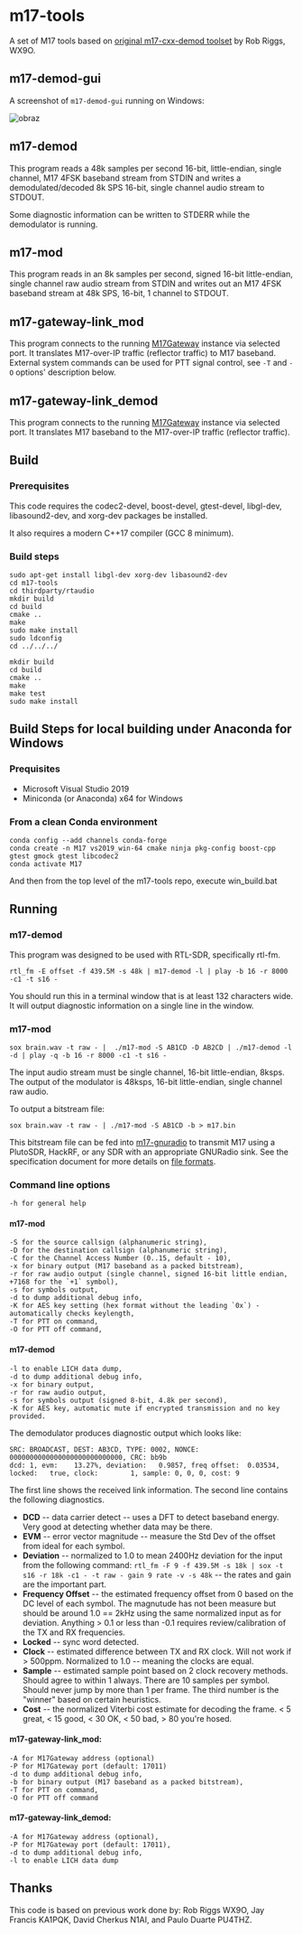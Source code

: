 # m17-tools
A set of M17 tools based on [original m17-cxx-demod toolset](https://github.com/mobilinkd/m17-cxx-demod) by Rob Riggs, WX9O.

## m17-demod-gui
A screenshot of `m17-demod-gui` running on Windows:

![obraz](https://user-images.githubusercontent.com/44336093/212475254-07605e95-427c-4a94-aff5-911f41005a0e.png)

## m17-demod
This program reads a 48k samples per second 16-bit, little-endian, single
channel, M17 4FSK baseband stream from STDIN and writes a demodulated/decoded
8k SPS 16-bit, single channel audio stream to STDOUT.

Some diagnostic information can be written to STDERR while the demodulator is
running.

## m17-mod
This program reads in an 8k samples per second, signed 16-bit little-endian, single channel raw audio
stream from STDIN and writes out an M17 4FSK baseband stream at 48k SPS,
16-bit, 1 channel to STDOUT.

## m17-gateway-link_mod
This program connects to the running [M17Gateway](https://github.com/g4klx/M17Gateway) instance via selected port.
It translates M17-over-IP traffic (reflector traffic) to M17 baseband. External system commands can be used
for PTT signal control, see `-T` and `-O` options' description below.

## m17-gateway-link_demod
This program connects to the running [M17Gateway](https://github.com/g4klx/M17Gateway) instance via selected port.
It translates M17 baseband to the M17-over-IP traffic (reflector traffic).

## Build

### Prerequisites

This code requires the codec2-devel, boost-devel, gtest-devel, libgl-dev, libasound2-dev, and xorg-dev packages be installed.

It also requires a modern C++17 compiler (GCC 8 minimum).

### Build steps
    sudo apt-get install libgl-dev xorg-dev libasound2-dev 
    cd m17-tools
    cd thirdparty/rtaudio
    mkdir build
    cd build
    cmake ..
    make
	sudo make install 
	sudo ldconfig
    cd ../../../
	
    mkdir build
    cd build
    cmake ..
    make
    make test
    sudo make install

## Build Steps for local building under Anaconda for Windows

### Prequisites
- Microsoft Visual Studio 2019
- Miniconda (or Anaconda) x64 for Windows

### From a clean Conda environment

    conda config --add channels conda-forge
    conda create -n M17 vs2019_win-64 cmake ninja pkg-config boost-cpp gtest gmock gtest libcodec2
    conda activate M17

And then from the top level of the m17-tools repo, execute win_build.bat

## Running

### m17-demod

This program was designed to be used with RTL-SDR, specifically rtl-fm.

    rtl_fm -E offset -f 439.5M -s 48k | m17-demod -l | play -b 16 -r 8000 -c1 -t s16 -

You should run this in a terminal window that is at least 132 characters wide. It
will output diagnostic information on a single line in the window.

### m17-mod

    sox brain.wav -t raw - |  ./m17-mod -S AB1CD -D AB2CD | ./m17-demod -l -d | play -q -b 16 -r 8000 -c1 -t s16 -

The input audio stream must be single channel, 16-bit little-endian, 8ksps.
The output of the modulator is 48ksps, 16-bit little-endian, single channel raw audio.

To output a bitstream file:

    sox brain.wav -t raw - | ./m17-mod -S AB1CD -b > m17.bin

This bitstream file can be fed into [m17-gnuradio](https://github.com/mobilinkd/m17-gnuradio) to
transmit M17 using a PlutoSDR, HackRF, or any SDR with an appropriate GNURadio sink. See the
specification document for more details on [file formats](https://spec.m17project.org/appendix/file-formats).

### Command line options

    -h for general help

#### m17-mod

    -S for the source callsign (alphanumeric string),
    -D for the destination callsign (alphanumeric string),
    -C for the Channel Access Number (0..15, default - 10),
    -x for binary output (M17 baseband as a packed bitstream),
    -r for raw audio output (single channel, signed 16-bit little endian, +7168 for the `+1` symbol),
    -s for symbols output,
    -d to dump additional debug info,
    -K for AES key setting (hex format without the leading `0x`) - automatically checks keylength,
    -T for PTT on command,
    -O for PTT off command,
    
#### m17-demod

    -l to enable LICH data dump,
    -d to dump additional debug info,
    -x for binary output,
    -r for raw audio output,
    -s for symbols output (signed 8-bit, 4.8k per second),
    -K for AES key, automatic mute if encrypted transmission and no key provided.

The demodulator produces diagnostic output which looks like:

    SRC: BROADCAST, DEST: AB3CD, TYPE: 0002, NONCE: 0000000000000000000000000000, CRC: bb9b
    dcd: 1, evm:    13.27%, deviation:   0.9857, freq offset:  0.03534, locked:   true, clock:        1, sample: 0, 0, 0, cost: 9

The first line shows the received link information.  The second line contains the following diagnostics.

 - **DCD** -- data carrier detect -- uses a DFT to detect baseband energy.  Very good at detecting whether data may be there.
 - **EVM** -- error vector magnitude -- measure the Std Dev of the offset from ideal for each symbol.
 - **Deviation** -- normalized to 1.0 to mean 2400Hz deviation for the input from the following command:
    `rtl_fm -F 9 -f 439.5M -s 18k | sox -t s16 -r 18k -c1 - -t raw - gain 9 rate -v -s 48k` -- the rates and gain are the important part.
 - **Frequency Offset** -- the estimated frequency offset from 0 based on the DC level of each symbol.  The magnutude has
    not been measure but should be around 1.0 == 2kHz using the same normalized input as for deviation.  Anything > 0.1
    or less than -0.1 requires review/calibration of the TX and RX frequencies.
 - **Locked** -- sync word detected. 
 - **Clock** -- estimated difference between TX and RX clock.  Will not work if > 500ppm.  Normalized to 1.0 -- meaning the clocks are equal.
 - **Sample** -- estimated sample point based on 2 clock recovery methods.  Should agree to within 1 always.  There are
    10 samples per symbol.  Should never jump by more than 1 per frame.  The third number is the "winner" based on
    certain heuristics.
 - **Cost** -- the normalized Viterbi cost estimate for decoding the frame.  < 5 great, < 15 good, < 30 OK, < 50 bad, > 80 you're hosed.

#### m17-gateway-link_mod:
    -A for M17Gateway address (optional)
    -P for M17Gateway port (default: 17011)
    -d to dump additional debug info,
    -b for binary output (M17 baseband as a packed bitstream),
    -T for PTT on command,
    -O for PTT off command

#### m17-gateway-link_demod:
    -A for M17Gateway address (optional),
    -P for M17Gateway port (default: 17011),
    -d to dump additional debug info,
    -l to enable LICH data dump

## Thanks

This code is based on previous work done by: Rob Riggs WX9O, Jay Francis KA1PQK, David Cherkus N1AI, and Paulo Duarte PU4THZ.

